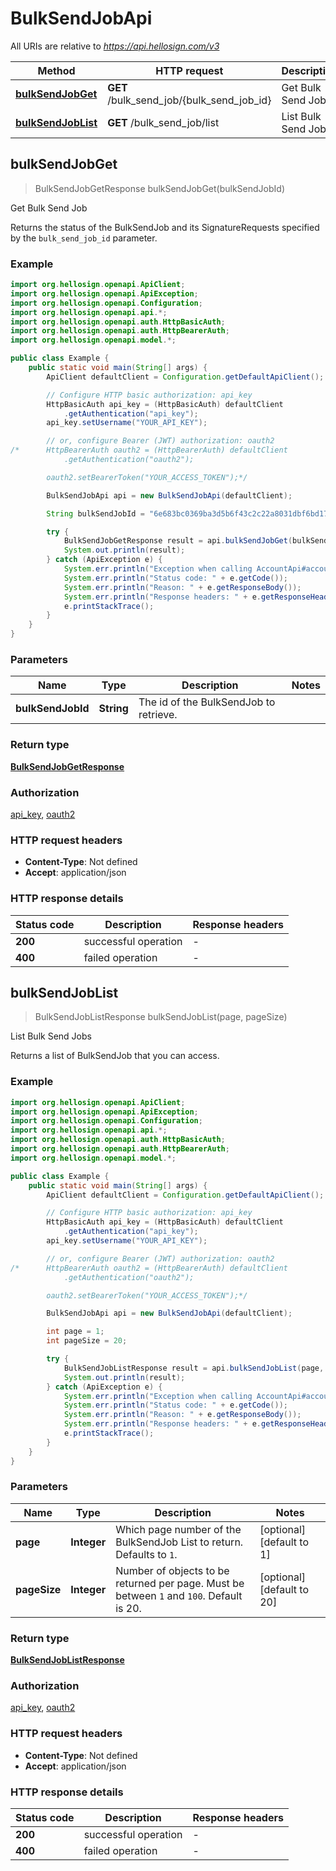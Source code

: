 # BulkSendJobApi

All URIs are relative to *https://api.hellosign.com/v3*

Method | HTTP request | Description
------------- | ------------- | -------------
[**bulkSendJobGet**](BulkSendJobApi.md#bulkSendJobGet) | **GET** /bulk_send_job/{bulk_send_job_id} | Get Bulk Send Job
[**bulkSendJobList**](BulkSendJobApi.md#bulkSendJobList) | **GET** /bulk_send_job/list | List Bulk Send Jobs



## bulkSendJobGet

> BulkSendJobGetResponse bulkSendJobGet(bulkSendJobId)

Get Bulk Send Job

Returns the status of the BulkSendJob and its SignatureRequests specified by the `bulk_send_job_id` parameter.

### Example

```java
import org.hellosign.openapi.ApiClient;
import org.hellosign.openapi.ApiException;
import org.hellosign.openapi.Configuration;
import org.hellosign.openapi.api.*;
import org.hellosign.openapi.auth.HttpBasicAuth;
import org.hellosign.openapi.auth.HttpBearerAuth;
import org.hellosign.openapi.model.*;

public class Example {
    public static void main(String[] args) {
        ApiClient defaultClient = Configuration.getDefaultApiClient();

        // Configure HTTP basic authorization: api_key
        HttpBasicAuth api_key = (HttpBasicAuth) defaultClient
            .getAuthentication("api_key");
        api_key.setUsername("YOUR_API_KEY");

        // or, configure Bearer (JWT) authorization: oauth2
/*      HttpBearerAuth oauth2 = (HttpBearerAuth) defaultClient
            .getAuthentication("oauth2");

        oauth2.setBearerToken("YOUR_ACCESS_TOKEN");*/

        BulkSendJobApi api = new BulkSendJobApi(defaultClient);

        String bulkSendJobId = "6e683bc0369ba3d5b6f43c2c22a8031dbf6bd174";

        try {
            BulkSendJobGetResponse result = api.bulkSendJobGet(bulkSendJobId);
            System.out.println(result);
        } catch (ApiException e) {
            System.err.println("Exception when calling AccountApi#accountCreate");
            System.err.println("Status code: " + e.getCode());
            System.err.println("Reason: " + e.getResponseBody());
            System.err.println("Response headers: " + e.getResponseHeaders());
            e.printStackTrace();
        }
    }
}
```

### Parameters


Name | Type | Description  | Notes
------------- | ------------- | ------------- | -------------
 **bulkSendJobId** | **String**| The id of the BulkSendJob to retrieve. |

### Return type

[**BulkSendJobGetResponse**](BulkSendJobGetResponse.md)

### Authorization

[api_key](../README.md#api_key), [oauth2](../README.md#oauth2)

### HTTP request headers

- **Content-Type**: Not defined
- **Accept**: application/json

### HTTP response details
| Status code | Description | Response headers |
|-------------|-------------|------------------|
| **200** | successful operation |  -  |
| **400** | failed operation |  -  |


## bulkSendJobList

> BulkSendJobListResponse bulkSendJobList(page, pageSize)

List Bulk Send Jobs

Returns a list of BulkSendJob that you can access.

### Example

```java
import org.hellosign.openapi.ApiClient;
import org.hellosign.openapi.ApiException;
import org.hellosign.openapi.Configuration;
import org.hellosign.openapi.api.*;
import org.hellosign.openapi.auth.HttpBasicAuth;
import org.hellosign.openapi.auth.HttpBearerAuth;
import org.hellosign.openapi.model.*;

public class Example {
    public static void main(String[] args) {
        ApiClient defaultClient = Configuration.getDefaultApiClient();

        // Configure HTTP basic authorization: api_key
        HttpBasicAuth api_key = (HttpBasicAuth) defaultClient
            .getAuthentication("api_key");
        api_key.setUsername("YOUR_API_KEY");

        // or, configure Bearer (JWT) authorization: oauth2
/*      HttpBearerAuth oauth2 = (HttpBearerAuth) defaultClient
            .getAuthentication("oauth2");

        oauth2.setBearerToken("YOUR_ACCESS_TOKEN");*/

        BulkSendJobApi api = new BulkSendJobApi(defaultClient);

        int page = 1;
        int pageSize = 20;

        try {
            BulkSendJobListResponse result = api.bulkSendJobList(page, pageSize);
            System.out.println(result);
        } catch (ApiException e) {
            System.err.println("Exception when calling AccountApi#accountCreate");
            System.err.println("Status code: " + e.getCode());
            System.err.println("Reason: " + e.getResponseBody());
            System.err.println("Response headers: " + e.getResponseHeaders());
            e.printStackTrace();
        }
    }
}
```

### Parameters


Name | Type | Description  | Notes
------------- | ------------- | ------------- | -------------
 **page** | **Integer**| Which page number of the BulkSendJob List to return. Defaults to `1`. | [optional] [default to 1]
 **pageSize** | **Integer**| Number of objects to be returned per page. Must be between `1` and `100`. Default is 20. | [optional] [default to 20]

### Return type

[**BulkSendJobListResponse**](BulkSendJobListResponse.md)

### Authorization

[api_key](../README.md#api_key), [oauth2](../README.md#oauth2)

### HTTP request headers

- **Content-Type**: Not defined
- **Accept**: application/json

### HTTP response details
| Status code | Description | Response headers |
|-------------|-------------|------------------|
| **200** | successful operation |  -  |
| **400** | failed operation |  -  |

